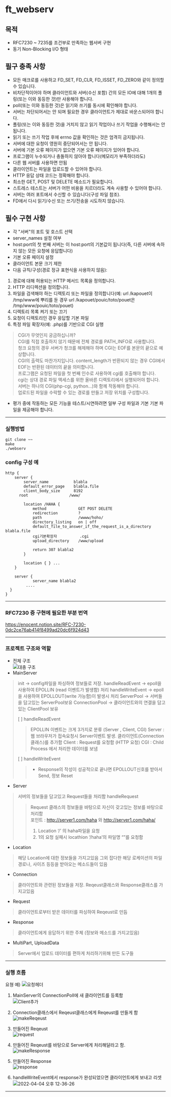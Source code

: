 # ft_webserv
## 목적
- RFC7230 ~ 7235를 조건부로 만족하는 웹서버 구현
- 동기 Non-Blocking I/O 형태

## 필구 충족 사항
- 모든 매크로를 사용하고 FD_SET, FD_CLR, FD_ISSET, FD_ZERO와 같이 정의할 수 있습니다.
- 비차단적이어야 하며 클라이언트와 서버(수신 포함) 간의 모든 IO에 대해 1개의 폴링(또는 이와 동등한 것)만 사용해야 합니다.
- poll(또는 이와 동등한 것)은 읽기와 쓰기를 동시에 확인해야 합니다.
- 서버는 차단되어서는 안 되며 필요한 경우 클라이언트가 제대로 바운스되어야 합니다.
- 폴링(또는 이와 동등한 것)을 거치지 않고 읽기 작업이나 쓰기 작업을 수행해서는 안 됩니다.
- 읽기 또는 쓰기 작업 후에 errno 값을 확인하는 것은 엄격히 금지됩니다.
- 서버에 대한 요청이 영원히 중단되어서는 안 됩니다.
- 서버에 기본 오류 페이지가 없으면 기본 오류 페이지가 있어야 합니다.
- 프로그램이 누수되거나 충돌하지 않아야 합니다(메모리가 부족하더라도)
- 다른 웹 서버를 사용하면 안됨
- 클라이언트는 파일을 업로드할 수 있어야 합니다.
- HTTP 응답 상태 코드는 정확해야 합니다.
- 최소한 GET, POST 및 DELETE 메소드가 필요합니다.
- 스트레스 테스트는 서버가 어떤 비용을 치르더라도 계속 사용할 수 있어야 합니다.
- 서버는 여러 포트에서 수신할 수 있습니다(구성 파일 참조).
- FD에서 다시 읽기/수신 또는 쓰기/전송을 시도하지 않습니다.

## 필수 구현 사항
- 각 "서버"의 포트 및 호스트 선택
- server_names 설정 여부
- host:port의 첫 번째 서버는 이 host:port의 기본값이 됩니다(즉, 다른 서버에 속하지 않는 모든 요청에 응답합니다)
- 기본 오류 페이지 설정
- 클라이언트 본문 크기 제한
- 다음 규칙/구성(경로 정규 표현식을 사용하지 않음):
1. 경로에 대해 허용되는 HTTP 메서드 목록을 정의합니다.
2. HTTP 리디렉션을 정의합니다.
3. 파일을 검색해야 하는 디렉토리 또는 파일을 정의합니다(예: url /kapouet이 /tmp/www에 뿌리를 둔 경우 url /kapouet/pouic/toto/pouet은 /tmp/www/pouic/toto/pouet)
4. 디렉토리 목록 켜기 또는 끄기
5. 요청이 디렉토리인 경우 응답할 기본 파일
6. 특정 파일 확장자(예: .php)를 기반으로 CGI 실행
> CGI가 무엇인지 궁금하십니까?  
> CGI를 직접 호출하지 않기 때문에 전체 경로를 PATH_INFO로 사용합니다.  
> 청크 요청의 경우 서버가 청크를 해제해야 하며 CGI는 EOF를 본문의 끝으로 예상합니다.  
> CGI의 출력도 마찬가지입니다. content_length가 반환되지 않는 경우 CGI에서 EOF는 반환된 데이터의 끝을 의미합니다.  
> 프로그램은 요청된 파일을 첫 번째 인수로 사용하여 cgi를 호출해야 합니다.  
> cgi는 상대 경로 파일 액세스를 위한 올바른 디렉토리에서 실행되어야 합니다.  
> 서버는 하나의 CGI(php-cgi, python...)와 함께 작동해야 합니다.  
> 업로드된 파일을 수락할 수 있는 경로를 만들고 저장 위치를 구성합니다.  
- 평가 중에 작동하는 모든 기능을 테스트/시연하려면 일부 구성 파일과 기본 기본 파일을 제공해야 합니다.  

---------------

### 실행방법
```
git clone ~~
make
./webserv
```

### config 구성 예
```
http {
	server {
		server_name           blabla
		default_error_page    blabla.file
		client_body_size      8192
	  root                  /www/            
		
		location /HAHA {
			method              GET POST DELETE
			redirection         ?
			path                /wwww/hoho/
			directory_listing   on | off
			default_file_to_answer_if_the_request_is_a_directory blabla.file
			cgi기본확장자 	      .cgi
			upload_directory    /www/upload
			
			return 307 blabla2 
		}

		location { } ...
	}

	server {
			server_name blabla2
         ....
  }
}
```

------------------ 

### RFC7230 중 구현에 필요한 부분 번역
https://enocent.notion.site/RFC-7230-0dc2ce76ab414f8499ad20dc6f924d43

-------------------

### 프로젝트 구조와 역할
- 전체 구조  
![대충 구조](https://user-images.githubusercontent.com/57505385/202895546-f28e5bbd-68f4-4dd0-bc12-b422bf0aebe4.png)  
- MainServer
> init → config파일을 파싱하여 정보들로 저장.
> handleReadEvent → epoll을 사용하여 EPOLLIN (read 이벤트가 발생함) 처리
> handleWriteEvent → epoll을 사용하여 EPOLLOUT(write 가능함)이 발생시 처리
> ServerPool → 서버들을 담고있는 ServerPool보유
> ConnectionPool → 클라이언트와의 연결을 담고있는 ClientPool 보유
>
> [ ]  handleReadEvent
>> EPOLLIN 이벤트는 크게 3가지로 분류 (Server , Client, CGI)
>> Server : 웹 브라우저가 접속요청시 Server이벤트 발생. 클라이언트(Connection 클래스)를 추가함
>> Client  :  Request를 요청함 (HTTP 요청)
>> CGI : Child Process 에서 처리한 데이터를 보냄
>
> [ ]  handleWriteEvent
>> - Response의 작성이 성공적으로 끝나면 EPOLLOUT신호를 받아서 Send, 정보 Reset

- Server
> 서버의 정보들을 담고있고 Request들을 처리함
> handleRequest
>> Request 클래스의 정보들을 바탕으로 자신이 갖고있는 정보를 바탕으로 처리함  
>> 포인트 :  http://server1.com/haha 와 http://server1.com/haha/
>> 1. Location ‘/’ 의 haha파일을 요청
>> 2. 1의 요청 실패시 locathion ‘/haha’의 파일명 “”를 요청함  

- Location
> 해당 Location에 대한 정보들을 가지고있음
> 그외 잡다한 해당 로케이션의 파일경로나, 사이즈 등등을 받아오는 메소드들이 있음

- Connection
> 클라이언트와 관련된 정보들을 저장.
> Reqeust클래스와 Response클래스를 가지고있음

- Request
> 클라이언트로부터 받은 데이터를 파싱하여 Reqeust로 만듬

- Response
> 클라이언트에게 응답하기 위한 주체 (정보와 메소드를 가지고있음)

- MultiPart, UploadData
> Server에서 업로드 데이터를 편하게 처리하기위해 만든 도구들

-----------------------

### 실행 흐름
요쳥 예)
![요청헤더](https://user-images.githubusercontent.com/57505385/202898039-c518f0a5-ce37-4bc3-8c60-352376c77912.png)

1. MainServer의 ConnectionPoll에 새 클라이언트를 등록함  
![Client추가](https://user-images.githubusercontent.com/57505385/202898069-0f696f15-2701-4422-92ed-4fb81913402d.png)

2. Connection클래스에서 Reqeust클래스에게 Reqeust를 만들게 함  
![makeReqeust](https://user-images.githubusercontent.com/57505385/202898082-29f428c0-9112-45d2-b11c-a141dafb8ff4.png)

3. 만들어진 Reqeust  
![request](https://user-images.githubusercontent.com/57505385/202898099-4d1bfbca-74cc-4d13-a621-89de7d6e065f.png)

4. 만들어진 Reqeust를 바탕으로 Server에게 처리해달라고 함.  
![makeResponse](https://user-images.githubusercontent.com/57505385/202898118-db5855ea-fc38-4cc1-8a01-97b2426f2e9d.png)

5. 만들어진 Response  
![response](https://user-images.githubusercontent.com/57505385/202898128-a709522c-ed61-4cd6-840e-67668ed23c5c.png)

6. handleWriteEvent에서 response가 완성되었으면 클라이언트에게 보내고 리셋  
![2022-04-04 오후 12-36-26](https://user-images.githubusercontent.com/57505385/202898139-38524806-e165-4efe-bde7-c845d135fb46.png)

--------------------------
